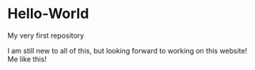 # Hello-World
My very first repository

I  am still new to all of this, but looking forward to working on this website! Me like this!
